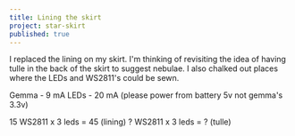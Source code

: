 ```yaml
---
title: Lining the skirt
project: star-skirt
published: true
---
```


I replaced the lining on my skirt. I'm thinking of revisiting the idea of having tulle in the back of the skirt to suggest nebulae. I also chalked out places where the LEDs and WS2811's could be sewn. 

Gemma - 9 mA
LEDs - 20 mA (please power from battery 5v not gemma's 3.3v)

15 WS2811 x 3 leds = 45 (lining)
? WS2811 x 3 leds = ? (tulle)
